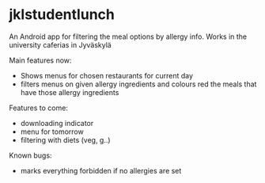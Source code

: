 # jklstudentlunch
An Android app for filtering the meal options by allergy info. Works in the university caferias in Jyväskylä

Main features now:
- Shows menus for chosen restaurants for current day
- filters menus on given allergy ingredients and colours red the meals that have those allergy ingredients

Features to come:
- downloading indicator
- menu for tomorrow
- filtering with diets (veg, g..)

Known bugs:
- marks everything forbidden if no allergies are set
